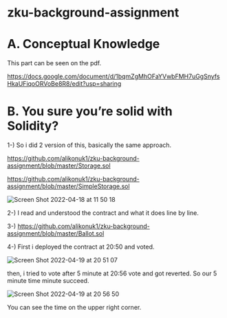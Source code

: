 # zku-background-assignment

# A. Conceptual Knowledge

This part can be seen on the pdf.

https://docs.google.com/document/d/1bqmZgMhOFaYVwbFMH7uGgSnyfsHkaUFiqoORVoBe8R8/edit?usp=sharing



# B. You sure you’re solid with Solidity?

1-) So i did 2 version of this, basically the same approach.

https://github.com/alikonuk1/zku-background-assignment/blob/master/Storage.sol

https://github.com/alikonuk1/zku-background-assignment/blob/master/SimpleStorage.sol

![Screen Shot 2022-04-18 at 11 50 18](https://user-images.githubusercontent.com/26146738/163811060-02b5ae13-6734-4586-bb1f-2fa094c6350a.png)

2-) I read and understood the contract and what it does line by line.

3-) https://github.com/alikonuk1/zku-background-assignment/blob/master/Ballot.sol

4-) First i deployed the contract at 20:50 and voted.

![Screen Shot 2022-04-19 at 20 51 07](https://user-images.githubusercontent.com/26146738/164067644-837f6b00-779c-45e9-a451-968b48bb6769.png)

then, i tried to vote after 5 minute at 20:56 vote and got reverted. So our 5 minute time minute succeed.

![Screen Shot 2022-04-19 at 20 56 50](https://user-images.githubusercontent.com/26146738/164067967-764581ca-c06f-4dee-b1c7-57ca2cbe7a27.png)

You can see the time on the upper right corner.
